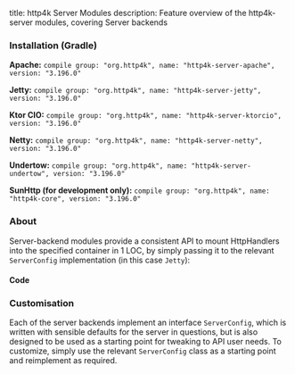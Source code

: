 title: http4k Server Modules
description: Feature overview of the http4k-server modules, covering Server backends

### Installation (Gradle)
**Apache:** ```compile group: "org.http4k", name: "http4k-server-apache", version: "3.196.0"```

**Jetty:** ```compile group: "org.http4k", name: "http4k-server-jetty", version: "3.196.0"```

**Ktor CIO:** ```compile group: "org.http4k", name: "http4k-server-ktorcio", version: "3.196.0"```

**Netty:** ```compile group: "org.http4k", name: "http4k-server-netty", version: "3.196.0"```

**Undertow:** ```compile group: "org.http4k", name: "http4k-server-undertow", version: "3.196.0"```

**SunHttp (for development only):** ```compile group: "org.http4k", name: "http4k-core", version: "3.196.0"```

### About
Server-backend modules provide a consistent API to mount HttpHandlers into the specified container in 1 LOC, by 
simply passing it to the relevant `ServerConfig` implementation (in this case `Jetty`):

#### Code [<img class="octocat"/>](https://github.com/http4k/http4k/blob/master/src/docs/guide/modules/servers/example_http.kt)
<script src="https://gist-it.appspot.com/https://github.com/http4k/http4k/blob/master/src/docs/guide/modules/servers/example_http.kt"></script>

### Customisation
Each of the server backends implement an interface `ServerConfig`, which is written with sensible defaults for the server in questions, 
but is also designed to be used as a starting point for tweaking to API user needs. To customize, simply use the relevant `ServerConfig` 
class as a starting point and reimplement as required.
